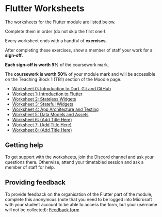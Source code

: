 # Flutter Worksheets

The worksheets for the Flutter module are listed below.

Complete them in order (do not skip the first one!).

Every worksheet ends with a handful of **exercises**.

After completing these exercises, show a member of staff your work for a **sign-off**.

**Each sign-off is worth 5%** of the coursework mark.

The **coursework is worth 50%** of your module mark and will be accessible on the Teaching Block 1 (TB1) section of the Moodle page.

* [Worksheet 0: Introduction to Dart, Git and GitHub](./worksheet-0.md)
* [Worksheet 1: Introduction to Flutter](./worksheet-1.md)
* [Worksheet 2: Stateless Widgets](./worksheet-2.md)
* [Worksheet 3: Stateful Widgets](./worksheet-3.md)
* [Worksheet 4: App Architecture and Testing](./worksheet-4.md)
* [Worksheet 5: Data Models and Assets](./worksheet-5.md)
* [Worksheet 6: (Add Title Here)](./worksheet-6.md)
* [Worksheet 7: (Add Title Here)](./worksheet-7.md)
* [Worksheet 8: (Add Title Here)](./worksheet-8.md)

## **Getting help**

To get support with the worksheets, join the [Discord channel](https://portdotacdotuk-my.sharepoint.com/:b:/g/personal/mani_ghahremani_port_ac_uk/EbX583gvURRAhqsnhYqmbSEBwIFw6tXRyz_Br1GxIyE8dg) and ask your questions there. Otherwise, attend your timetabled session and ask a member of staff for help.


## **Providing feedback**

To provide feedback on the organisation of the Flutter part of the module, complete this anonymous (note that you need to be logged into Microsoft with your student account to be able to access the form, but your username will not be collected): [Feedback form](https://forms.office.com/e/88jd4UGAui)